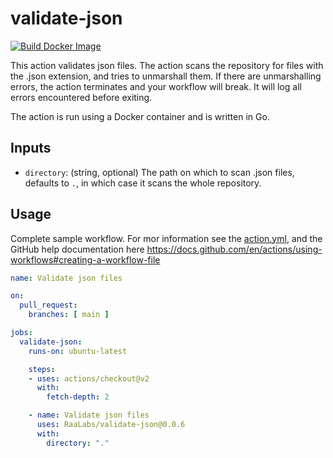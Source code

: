 # validate-json
[![Build Docker Image](https://github.com/RaaLabs/validate-json/actions/workflows/build.yml/badge.svg)](https://github.com/RaaLabs/validate-json/actions/workflows/build.yml)

This action validates json files. The action scans the repository for files with the .json extension, and tries to unmarshall them. If there are unmarshalling errors, the action terminates and your workflow will break. It will log all errors encountered before exiting.

The action is run using a Docker container and is written in Go.

## Inputs
- `directory`: (string, optional) The path on which to scan .json files, defaults to `.`, in which case it scans the whole repository.


## Usage
Complete sample workflow. For mor information see the [action.yml](action.yml), and the GitHub help documentation here https://docs.github.com/en/actions/using-workflows#creating-a-workflow-file
```yaml
name: Validate json files

on:
  pull_request:
    branches: [ main ]

jobs:
  validate-json:
    runs-on: ubuntu-latest

    steps:
    - uses: actions/checkout@v2
      with:
        fetch-depth: 2

    - name: Validate json files
      uses: RaaLabs/validate-json@0.0.6
      with:
        directory: "."

```
